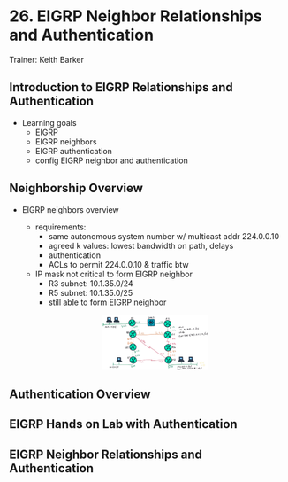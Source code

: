 # 26. EIGRP Neighbor Relationships and Authentication

Trainer: Keith Barker


## Introduction to EIGRP Relationships and Authentication

- Learning goals
  - EIGRP
  - EIGRP neighbors
  - EIGRP authentication
  - config EIGRP neighbor and authentication


## Neighborship Overview

- EIGRP neighbors overview
  - requirements:
    - same autonomous system number w/ multicast addr 224.0.0.10 
    - agreed k values: lowest bandwidth on path, delays
    - authentication
    - ACLs to permit 224.0.0.10 & traffic btw
  - IP mask not critical to form EIGRP neighbor
    - R3 subnet: 10.1.35.0/24
    - R5 subnet: 10.1.35.0/25
    - still able to form EIGRP neighbor

  <figure style="margin: 0.5em; display: flex; justify-content: center; align-items: center;">
    <img style="margin: 0.1em; padding-top: 0.5em; width: 20vw;"
      onclick= "window.open('page')"
      src    = "img/26-eigrp.png"
      alt    = "Example network for EIGRP neighbors"
      title  = "Example network for EIGRP neighbors"
    />
  </figure>

## Authentication Overview




## EIGRP Hands on Lab with Authentication




## EIGRP Neighbor Relationships and Authentication




